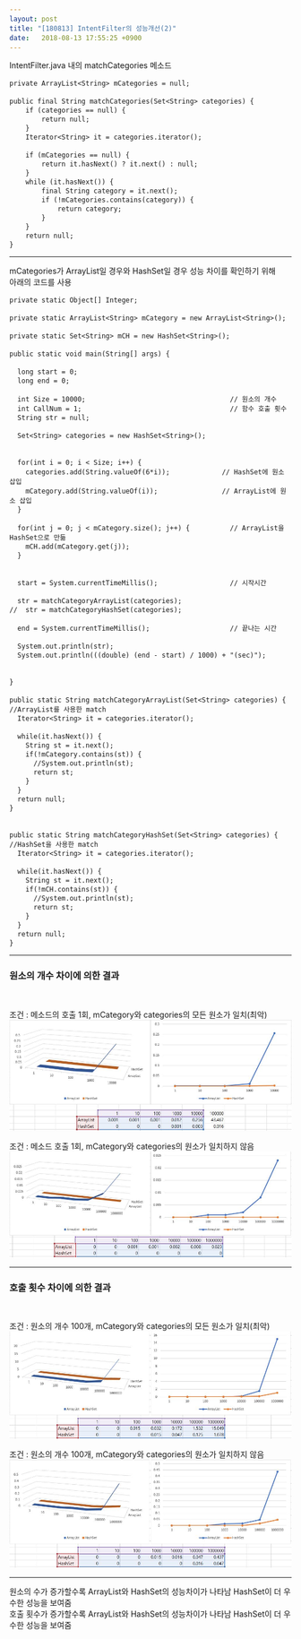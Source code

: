 ```yaml
---
layout: post
title: "[180813] IntentFilter의 성능개선(2)"
date:   2018-08-13 17:55:25 +0900
---
```


IntentFilter.java 내의 matchCategories 메소드

~~~
private ArrayList<String> mCategories = null;

public final String matchCategories(Set<String> categories) {
    if (categories == null) {
        return null;
    }
    Iterator<String> it = categories.iterator();

    if (mCategories == null) {
        return it.hasNext() ? it.next() : null;
    }
    while (it.hasNext()) {
        final String category = it.next();
        if (!mCategories.contains(category)) {
            return category;
        }
    }
    return null;
}
~~~

***

mCategories가 ArrayList일 경우와 HashSet일 경우 성능 차이를 확인하기 위해<br>
아래의 코드를 사용

~~~
private static Object[] Integer;

private static ArrayList<String> mCategory = new ArrayList<String>();  

private static Set<String> mCH = new HashSet<String>();

public static void main(String[] args) {

  long start = 0;
  long end = 0;

  int Size = 10000;                                    // 원소의 개수
  int CallNum = 1;                                     // 함수 호출 횟수
  String str = null;

  Set<String> categories = new HashSet<String>();                     


  for(int i = 0; i < Size; i++) {
    categories.add(String.valueOf(6*i));             // HashSet에 원소 삽입
    mCategory.add(String.valueOf(i));                // ArrayList에 원소 삽입
  }

  for(int j = 0; j < mCategory.size(); j++) {          // ArrayList을 HashSet으로 만듦
    mCH.add(mCategory.get(j));
  }


  start = System.currentTimeMillis();                  // 시작시간

  str = matchCategoryArrayList(categories);
//	str = matchCategoryHashSet(categories);

  end = System.currentTimeMillis();                    // 끝나는 시간

  System.out.println(str);
  System.out.println(((double) (end - start) / 1000) + "(sec)");


}

public static String matchCategoryArrayList(Set<String> categories) {   //ArrayList를 사용한 match
  Iterator<String> it = categories.iterator();

  while(it.hasNext()) {
    String st = it.next();
    if(!mCategory.contains(st)) {
      //System.out.println(st);
      return st;
    }
  }
  return null;
}


public static String matchCategoryHashSet(Set<String> categories) {     //HashSet을 사용한 match
  Iterator<String> it = categories.iterator();

  while(it.hasNext()) {
    String st = it.next();
    if(!mCH.contains(st)) {
      //System.out.println(st);
      return st;
    }
  }
  return null;
}
~~~

***

<h3>원소의 개수 차이에 의한 결과</h3><br>

조건 : 메소드의 호출 1회, mCategory와 categories의 모든 원소가 일치(최악)
<img src="/assets/images/size_w.JPG">


조건 : 메소드 호출 1회, mCategory와 categories의 원소가 일치하지 않음
<img src="/assets/images/size_a.JPG">


***


<h3>호출 횟수 차이에 의한 결과</h3><br>

조건 : 원소의 개수 100개, mCategory와 categories의 모든 원소가 일치(최악)
<img src="/assets/images/call_w.JPG">

조건 : 원소의 개수 100개, mCategory와 categories의 원소가 일치하지 않음
<img src="/assets/images/call_a.JPG">

***

원소의 수가 증가할수록 ArrayList와 HashSet의 성능차이가 나타남
HashSet이 더 우수한 성능을 보여줌
<br>
호출 횟수가 증가할수록 ArrayList와 HashSet의 성능차이가 나타남
HashSet이 더 우수한 성능을 보여줌
